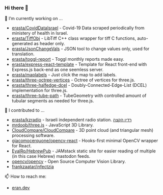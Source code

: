 ### Hi there 👋
🔭 I’m currently working on ...  
- [erasta/CovidDataIsrael](https://github.com/erasta/CovidDataIsrael) - Covid-19 Data scraped periodically from ministery of health in Israel. 
- [erasta/TiffObj](https://github.com/erasta/TiffObj) - LibTiff C++ class wrapper for tiff C functions, auto-generated as header only. 
- [erasta/JsonChangeVals](https://github.com/erasta/JsonChangeVals) - JSON tool to change values only, used for translation. 
- [erasta/toggl-report](https://github.com/erasta/toggl-report) - Toggl monthly reports made easy.
- [erasta/express-react-template](https://github.com/erasta/express-react-template) - Template for React front-end with Express.js back-end as one seemless server.
- [erasta/maplabels](https://github.com/erasta/maplabels) - Just click the map to add labels.
- [erasta/three-octree-vertices](https://github.com/erasta/three-octree-vertices) - Octree of vertices for three.js.
- [erasta/three-halfedge-dcel](https://github.com/erasta/three-halfedge-dcel) - Doubly-Connected-Edge-List (DCEL) implementation for three.js.
- [erasta/three-tube-path](https://github.com/erasta/three-tube-path) - TubeGeometry with controlled amount of tubular segments as needed for three.js.

👯 I contributed to ...  
- [erasta/kzradio](https://github.com/erasta/kzradio) - Israeli independent radio station. [רדיו הקצה](https://www.kzradio.net/)
- [mrdoob/three.js](https://github.com/mrdoob/three.js) - JavaScript 3D Library.
- [CloudCompare/CloudCompare](https://github.com/CloudCompare/CloudCompare) - 3D point cloud (and triangular mesh) processing software.
- [giacomocerquone/opencv-react](https://github.com/giacomocerquone/opencv-react) - Hooks-first minimal OpenCV wrapper for React.
- [EyalRo/HebrewPub](https://github.com/EyalRo/HebrewPub) - JAMstack static site for easier reading of multiple (in this case Hebrew) mastodon feeds.
- [opencv/opencv](https://github.com/opencv/opencv) - Open Source Computer Vision Library.
- [frankzaatar/infectzia](https://github.com/frankzaatar/infectzia)

📫 How to reach me:  
- [eran.dev](https://eran.dev/)


<!--
**erasta/erasta** is a ✨ _special_ ✨ repository because its `README.md` (this file) appears on your GitHub profile.

Here are some ideas to get you started:

- 🌱 I’m currently learning ...
- 👯 I’m looking to collaborate on ...
- 🤔 I’m looking for help with ...
- 💬 Ask me about ...
- 😄 Pronouns: ...
- ⚡ Fun fact: ...
-->
